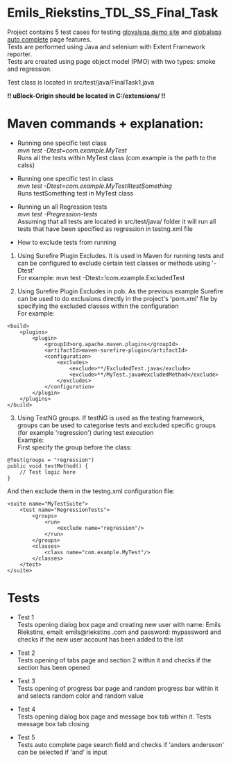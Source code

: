 # Emils_Riekstins_TDL_SS_Final_Task

Project contains 5 test cases for testing [glovalsqa demo site](globalsqa.com/demo-site/) and [globalsqa auto complete](globalsqa.com/demo-site/auto-complete/) page features. <br>
Tests are performed using Java and selenium with Extent Framework reporter. <br>
Tests are created using page object model (PMO) with two types: smoke and regression. <br>

Test class is located in src/test/java/FinalTask1.java <br>

**!! uBlock-Origin should be located in C:/extensions/ !!** <br>

# Maven commands + explanation:
* Running one specific test class <br>
_mvn test -Dtest=com.example.MyTest_ <br>
Runs all the tests within MyTest class (com.example is the path to the calss)

* Running one specific test in class <br>
_mvn test -Dtest=com.example.MyTest#testSomething_ <br>
Runs testSomething test in MyTest class 

* Running un all Regression tests <br>
_mvn test -Pregression-tests_ <br>
Assuming that all tests are located in src/test/java/ folder it will run all tests that have been specified as regression in testng.xml file

* How to exclude tests from running
1) Using Surefire Plugin Excludes. It is used in Maven for running tests and can be configured to exclude certain test classes or methods using '-Dtest' <br>
For example: mvn test -Dtest=!com.example.ExcludedTest <br>

2) Using Surefire Plugin Excludes in pob. As the previous example Surefire can be used to do exclusions directly in the project's 'pom.xml' file by specifying the excluded classes within the configuration <br>
For example:
```
<build>
    <plugins>
        <plugin>
            <groupId>org.apache.maven.plugins</groupId>
            <artifactId>maven-surefire-plugin</artifactId>
            <configuration>
                <excludes>
                    <exclude>**/ExcludedTest.java</exclude>
                    <exclude>**/MyTest.java#excludedMethod</exclude>
                </excludes>
            </configuration>
        </plugin>
    </plugins>
</build>
```

3) Using TestNG groups. If testNG is used as the testing framework, groups can be used to categorise tests and excluded specific groups (for example 'regression') during test execution <br>
Example: <br>
First specify the group before the class: <br>
```
@Test(groups = "regression")
public void testMethod() {
    // Test logic here
}
```
And then exclude them in the testng.xml configuration file: <br>
```
<suite name="MyTestSuite">
    <test name="RegressionTests">
        <groups>
            <run>
                <exclude name="regression"/>
            </run>
        </groups>
        <classes>
            <class name="com.example.MyTest"/>
        </classes>
    </test>
</suite>
```

# Tests
* Test 1 <br>
Tests opening dialog box page and creating new user with name: Emils Riekstins, email: emils@riekstins .com and password: mypassword and checks if the new user account has been added to the list

* Test 2 <br>
Tests opening of tabs page and section 2 within it and checks if the section has been opened

* Test 3 <br>
Tests opening of progress bar page and random progress bar within it and selects random color and random value

* Test 4 <br>
Tests opening dialog box page and message box tab within it. Tests message box tab closing

* Test 5 <br>
Tests auto complete page search field and checks if 'anders andersson' can be selected if 'and' is input
